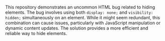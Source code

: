 This repository demonstrates an uncommon HTML bug related to hiding elements. The bug involves using both `display: none;` and `visibility: hidden;` simultaneously on an element.  While it might seem redundant, this combination can cause issues, particularly with JavaScript manipulation or dynamic content updates. The solution provides a more efficient and reliable way to hide elements.